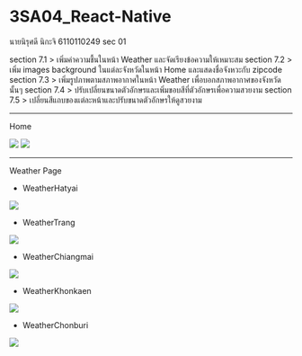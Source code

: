 # 3SA04_React-Native

นายนิรุศดี นิกะจิ 6110110249 sec 01

section 7.1 > เพิ่มค่าความชื้นในหน้า Weather และจัดเรียงข้อความให้เหมาะสม
section 7.2 > เพิ่ม images background ในแต่ละจังหวัดในหน้า Home และแสดงชื่อจังหวะกับ zipcode
section 7.3 > เพิ่มรูปภาพตามสภาพอากาศในหน้า Weather เพื่อบอกสภาพอากาศของจังหวัดนั้นๆ
section 7.4 > ปรับเปลี่ยนขนาดตัวอักษรและเพิ่มขอบสีที่ตัวอักษรเพื่อความสวยงาม
section 7.5 > เปลี่ยนสีแถบของแต่ละหน้าและปรับขนาดตัวอักษรให้ดูสวยงาม

___________________________________________________________________________________
Home

<img src="https://github.com/Nirusdee/3SA04_React-Native/blob/master/home1.png"/>
<img src="https://github.com/Nirusdee/3SA04_React-Native/blob/master/home2.png"/>

___________________________________________________________________________________
Weather Page

- WeatherHatyai
<img src="https://github.com/Nirusdee/3SA04_React-Native/blob/master/WeatherHatyai.png"/>

- WeatherTrang
<img src="https://github.com/Nirusdee/3SA04_React-Native/blob/master/WeatherTrang.png"/>

- WeatherChiangmai
<img src="https://github.com/Nirusdee/3SA04_React-Native/blob/master/WeatherChiangmai.png"/>

- WeatherKhonkaen
<img src="https://github.com/Nirusdee/3SA04_React-Native/blob/master/WeatherKhonkaen.png"/>

- WeatherChonburi
<img src="https://github.com/Nirusdee/3SA04_React-Native/blob/master/WeatherChonburi.png"/>
